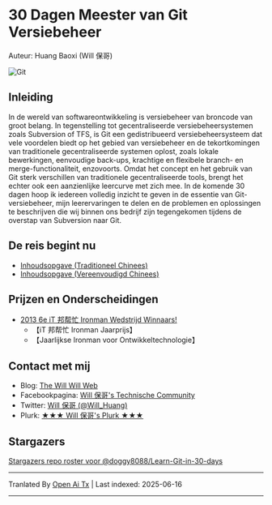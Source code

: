 # 30 Dagen Meester van Git Versiebeheer

Auteur: Huang Baoxi (Will 保哥)

![Git](https://raw.githubusercontent.com/doggy8088/Learn-Git-in-30-days/master/zh-tw/figures/README/01.png)

## Inleiding

In de wereld van softwareontwikkeling is versiebeheer van broncode van groot belang. In tegenstelling tot gecentraliseerde versiebeheersystemen zoals Subversion of TFS, is Git een gedistribueerd versiebeheersysteem dat vele voordelen biedt op het gebied van versiebeheer en de tekortkomingen van traditionele gecentraliseerde systemen oplost, zoals lokale bewerkingen, eenvoudige back-ups, krachtige en flexibele branch- en merge-functionaliteit, enzovoorts. Omdat het concept en het gebruik van Git sterk verschillen van traditionele gecentraliseerde tools, brengt het echter ook een aanzienlijke leercurve met zich mee. In de komende 30 dagen hoop ik iedereen volledig inzicht te geven in de essentie van Git-versiebeheer, mijn leerervaringen te delen en de problemen en oplossingen te beschrijven die wij binnen ons bedrijf zijn tegengekomen tijdens de overstap van Subversion naar Git.

## De reis begint nu

* [Inhoudsopgave (Traditioneel Chinees)](https://raw.githubusercontent.com/doggy8088/Learn-Git-in-30-days/master/zh-tw/README.md)
* [Inhoudsopgave (Vereenvoudigd Chinees)](https://raw.githubusercontent.com/doggy8088/Learn-Git-in-30-days/master/zh-cn/README.md)

## Prijzen en Onderscheidingen

* [2013 6e iT 邦帮忙 Ironman Wedstrijd Winnaars!](https://ithelp.ithome.com.tw/articles/10142953)
  * 【iT 邦帮忙 Ironman Jaarprijs】
  * 【Jaarlijkse Ironman voor Ontwikkeltechnologie】

## Contact met mij

* Blog: [The Will Will Web](https://blog.miniasp.com/)
* Facebookpagina: [Will 保哥's Technische Community](https://www.facebook.com/will.fans)
* Twitter: [Will 保哥 (@Will_Huang)](https://twitter.com/Will_Huang)
* Plurk: [★★★ Will 保哥's Plurk ★★★](https://www.plurk.com/willh/invite)

## Stargazers

[Stargazers repo roster voor @doggy8088/Learn-Git-in-30-days](https://reporoster.com/stars/doggy8088/Learn-Git-in-30-days)

---

Tranlated By [Open Ai Tx](https://github.com/OpenAiTx/OpenAiTx) | Last indexed: 2025-06-16

---